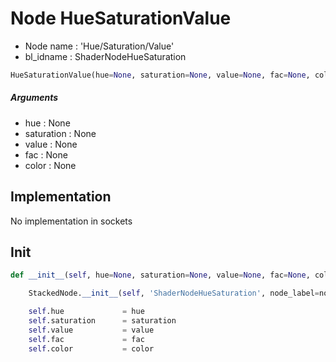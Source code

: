 # Node HueSaturationValue

- Node name : 'Hue/Saturation/Value'
- bl_idname : ShaderNodeHueSaturation


``` python
HueSaturationValue(hue=None, saturation=None, value=None, fac=None, color=None, node_label=None, node_color=None)
```
##### Arguments

- hue : None
- saturation : None
- value : None
- fac : None
- color : None

## Implementation

No implementation in sockets

## Init

``` python
def __init__(self, hue=None, saturation=None, value=None, fac=None, color=None, node_label=None, node_color=None):

    StackedNode.__init__(self, 'ShaderNodeHueSaturation', node_label=node_label, node_color=node_color)

    self.hue             = hue
    self.saturation      = saturation
    self.value           = value
    self.fac             = fac
    self.color           = color
```
